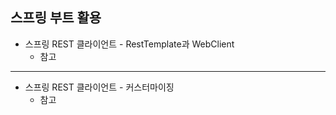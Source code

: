 ## **스프링 부트 활용**
  * 스프링 REST 클라이언트 - RestTemplate과 WebClient
    * 참고
***
  * 스프링 REST 클라이언트 - 커스터마이징
    * 참고
